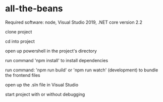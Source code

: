 # all-the-beans 


Required software: node, Visual Studio 2019, .NET core version 2.2

clone project

cd into project

open up powershell in the project's directory

run command 'npm install' to install dependencies

run command: 'npm run build' or 'npm run watch' (development) to bundle the frontend files
   
open up the .sln file in Visual Studio

start project with or without debugging
